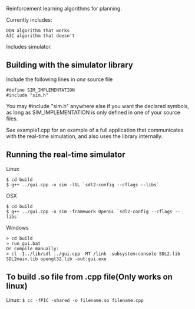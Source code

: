 Reinforcement learning algorithms for planning.

Currently includes:

    DQN algorithm that works
    A3C algorithm that doesn't

Includes simulator.


Building with the simulator library
-----------------------------------
Include the following lines in *one* source file

    #define SIM_IMPLEMENTATION
    #include "sim.h"

You may #include "sim.h" anywhere else if you want the declared symbols, as long as SIM_IMPLEMENTATION is only defined in one of your source files.

See example1.cpp for an example of a full application that communicates with the real-time simulation, and also uses the library internally.

Running the real-time simulator
-------------------------------
Linux

    $ cd build
    $ g++ ../gui.cpp -o sim -lGL `sdl2-config --cflags --libs`

OSX

    $ cd build
    $ g++ ../gui.cpp -o sim -framework OpenGL `sdl2-config --cflags --libs`

Windows

    > cd build
    > run_gui.bat
    Or compile manually:
    > cl -I../lib/sdl ../gui.cpp -MT /link -subsystem:console SDL2.lib SDL2main.lib opengl32.lib -out:gui.exe


To build .so file from .cpp file(Only works on linux)
--------------------------------
Linux:
```$ cc -fPIC -shared -o filename.so filename.cpp```
